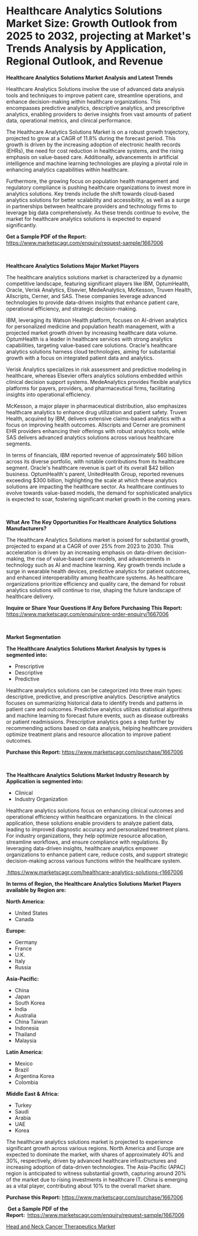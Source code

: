 <p><h1>Healthcare Analytics Solutions Market Size: Growth Outlook from 2025 to 2032, projecting at Market's Trends Analysis by Application, Regional Outlook, and Revenue</h1></p><p><strong>Healthcare Analytics Solutions Market Analysis and Latest Trends</strong></p>
<p><p>Healthcare Analytics Solutions involve the use of advanced data analysis tools and techniques to improve patient care, streamline operations, and enhance decision-making within healthcare organizations. This encompasses predictive analytics, descriptive analytics, and prescriptive analytics, enabling providers to derive insights from vast amounts of patient data, operational metrics, and clinical performance.</p><p>The Healthcare Analytics Solutions Market is on a robust growth trajectory, projected to grow at a CAGR of 11.8% during the forecast period. This growth is driven by the increasing adoption of electronic health records (EHRs), the need for cost reduction in healthcare systems, and the rising emphasis on value-based care. Additionally, advancements in artificial intelligence and machine learning technologies are playing a pivotal role in enhancing analytics capabilities within healthcare.</p><p>Furthermore, the growing focus on population health management and regulatory compliance is pushing healthcare organizations to invest more in analytics solutions. Key trends include the shift towards cloud-based analytics solutions for better scalability and accessibility, as well as a surge in partnerships between healthcare providers and technology firms to leverage big data comprehensively. As these trends continue to evolve, the market for healthcare analytics solutions is expected to expand significantly.</p></p>
<p><strong>Get a Sample PDF of the Report:&nbsp;</strong> <a href="https://www.marketscagr.com/enquiry/request-sample/1667006?utm_campaign=1889&utm_medium=2&utm_source=Github&utm_content=ia&utm_term=06032025&utm_id=healthcare-analytics-solutions">https://www.marketscagr.com/enquiry/request-sample/1667006</a></p>
<p>&nbsp;</p>
<p><strong>Healthcare Analytics Solutions Major Market Players</strong></p>
<p><p>The healthcare analytics solutions market is characterized by a dynamic competitive landscape, featuring significant players like IBM, OptumHealth, Oracle, Verisk Analytics, Elsevier, MedeAnalytics, McKesson, Truven Health, Allscripts, Cerner, and SAS. These companies leverage advanced technologies to provide data-driven insights that enhance patient care, operational efficiency, and strategic decision-making.</p><p>IBM, leveraging its Watson Health platform, focuses on AI-driven analytics for personalized medicine and population health management, with a projected market growth driven by increasing healthcare data volume. OptumHealth is a leader in healthcare services with strong analytics capabilities, targeting value-based care solutions. Oracle's healthcare analytics solutions harness cloud technologies, aiming for substantial growth with a focus on integrated patient data and analytics.</p><p>Verisk Analytics specializes in risk assessment and predictive modeling in healthcare, whereas Elsevier offers analytics solutions embedded within clinical decision support systems. MedeAnalytics provides flexible analytics platforms for payers, providers, and pharmaceutical firms, facilitating insights into operational efficiency.</p><p>McKesson, a major player in pharmaceutical distribution, also emphasizes healthcare analytics to enhance drug utilization and patient safety. Truven Health, acquired by IBM, delivers extensive claims-based analytics with a focus on improving health outcomes. Allscripts and Cerner are prominent EHR providers enhancing their offerings with robust analytics tools, while SAS delivers advanced analytics solutions across various healthcare segments.</p><p>In terms of financials, IBM reported revenue of approximately $60 billion across its diverse portfolio, with notable contributions from its healthcare segment. Oracle's healthcare revenue is part of its overall $42 billion business. OptumHealth's parent, UnitedHealth Group, reported revenues exceeding $300 billion, highlighting the scale at which these analytics solutions are impacting the healthcare sector. As healthcare continues to evolve towards value-based models, the demand for sophisticated analytics is expected to soar, fostering significant market growth in the coming years.</p></p>
<p>&nbsp;</p>
<p><strong>What Are The Key Opportunities For Healthcare Analytics Solutions Manufacturers?</strong></p>
<p><p>The Healthcare Analytics Solutions market is poised for substantial growth, projected to expand at a CAGR of over 25% from 2023 to 2030. This acceleration is driven by an increasing emphasis on data-driven decision-making, the rise of value-based care models, and advancements in technology such as AI and machine learning. Key growth trends include a surge in wearable health devices, predictive analytics for patient outcomes, and enhanced interoperability among healthcare systems. As healthcare organizations prioritize efficiency and quality care, the demand for robust analytics solutions will continue to rise, shaping the future landscape of healthcare delivery.</p></p>
<p><strong>Inquire or Share Your Questions If Any Before Purchasing This Report:</strong> <a href="https://www.marketscagr.com/enquiry/pre-order-enquiry/1667006?utm_campaign=1889&utm_medium=2&utm_source=Github&utm_content=ia&utm_term=06032025&utm_id=healthcare-analytics-solutions">https://www.marketscagr.com/enquiry/pre-order-enquiry/1667006</a></p>
<p>&nbsp;</p>
<p><strong>Market Segmentation</strong></p>
<p><strong>The Healthcare Analytics Solutions Market Analysis by types is segmented into:</strong></p>
<p><ul><li>Prescriptive</li><li>Descriptive</li><li>Predictive</li></ul></p>
<p><p>Healthcare analytics solutions can be categorized into three main types: descriptive, predictive, and prescriptive analytics. Descriptive analytics focuses on summarizing historical data to identify trends and patterns in patient care and outcomes. Predictive analytics utilizes statistical algorithms and machine learning to forecast future events, such as disease outbreaks or patient readmissions. Prescriptive analytics goes a step further by recommending actions based on data analysis, helping healthcare providers optimize treatment plans and resource allocation to improve patient outcomes.</p></p>
<p><strong>Purchase this Report:&nbsp;</strong><a href="https://www.marketscagr.com/purchase/1667006?utm_campaign=1889&utm_medium=2&utm_source=Github&utm_content=ia&utm_term=06032025&utm_id=healthcare-analytics-solutions">https://www.marketscagr.com/purchase/1667006</a></p>
<p>&nbsp;</p>
<p><strong>The Healthcare Analytics Solutions Market Industry Research by Application is segmented into:</strong></p>
<p><ul><li>Clinical</li><li>Industry Organization</li></ul></p>
<p><p>Healthcare analytics solutions focus on enhancing clinical outcomes and operational efficiency within healthcare organizations. In the clinical application, these solutions enable providers to analyze patient data, leading to improved diagnostic accuracy and personalized treatment plans. For industry organizations, they help optimize resource allocation, streamline workflows, and ensure compliance with regulations. By leveraging data-driven insights, healthcare analytics empower organizations to enhance patient care, reduce costs, and support strategic decision-making across various functions within the healthcare system.</p></p>
<p><a href="https://www.marketscagr.com/healthcare-analytics-solutions-r1667006?utm_campaign=1889&utm_medium=2&utm_source=Github&utm_content=ia&utm_term=06032025&utm_id=healthcare-analytics-solutions">&nbsp;https://www.marketscagr.com/healthcare-analytics-solutions-r1667006</a></p>
<p><strong>In terms of Region, the Healthcare Analytics Solutions Market Players available by Region are:</strong></p>
<p>
    <p> <strong> North America: </strong>
        <ul>
            <li>United States</li>
            <li>Canada</li>
        </ul>
        </p> 
    <p> <strong> Europe: </strong>
        <ul>
            <li>Germany</li>
            <li>France</li>
            <li>U.K.</li>
            <li>Italy</li>
            <li>Russia</li>
        </ul>
        </p> 
    <p> <strong> Asia-Pacific: </strong>
        <ul>
            <li>China</li>
            <li>Japan</li>
            <li>South Korea</li>
            <li>India</li>
            <li>Australia</li>
            <li>China Taiwan</li>
            <li>Indonesia</li>
            <li>Thailand</li>
            <li>Malaysia</li>
        </ul>
        </p> 
    <p> <strong> Latin America: </strong>
        <ul>
            <li>Mexico</li>
            <li>Brazil</li>
            <li>Argentina Korea</li>
            <li>Colombia</li>
        </ul>
        </p> 
    <p> <strong> Middle East & Africa: </strong>
        <ul>
            <li>Turkey</li>
            <li>Saudi</li>
            <li>Arabia</li>
            <li>UAE</li>
            <li>Korea</li>
        </ul>
    </p>
    </p>
<p><p>The healthcare analytics solutions market is projected to experience significant growth across various regions. North America and Europe are expected to dominate the market, with shares of approximately 40% and 30%, respectively, driven by advanced healthcare infrastructures and increasing adoption of data-driven technologies. The Asia-Pacific (APAC) region is anticipated to witness substantial growth, capturing around 20% of the market due to rising investments in healthcare IT. China is emerging as a vital player, contributing about 10% to the overall market share.</p></p>
<p><strong>Purchase this Report: </strong><a href="https://www.marketscagr.com/purchase/1667006?utm_campaign=1889&utm_medium=2&utm_source=Github&utm_content=ia&utm_term=06032025&utm_id=healthcare-analytics-solutions">https://www.marketscagr.com/purchase/1667006</a></p>
<p>&nbsp;<strong>Get a Sample PDF of the Report:&nbsp;&nbsp;</strong><a href="https://www.marketscagr.com/enquiry/request-sample/1667006?utm_campaign=1889&utm_medium=2&utm_source=Github&utm_content=ia&utm_term=06032025&utm_id=healthcare-analytics-solutions">https://www.marketscagr.com/enquiry/request-sample/1667006</a></p>
<p><strong></strong></p>
<p><p><a href="https://github.com/globismark/Market-Research-Report-List-6/blob/main/head-and-neck-cancer-therapeutics-market.md?utm_campaign=1889&utm_medium=2&utm_source=Github&utm_content=ia&utm_term=06032025&utm_id=healthcare-analytics-solutions">Head and Neck Cancer Therapeutics Market</a></p></p>